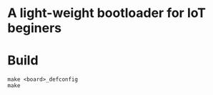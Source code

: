<h1>A light-weight bootloader for IoT beginers</h1>

# Build

```shell
make <board>_defconfig
make
```
